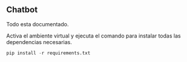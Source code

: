 ## Chatbot

Todo esta documentado.

Activa el ambiente virtual y ejecuta el comando para instalar todas las dependencias necesarias.

```python
pip install -r requirements.txt
```